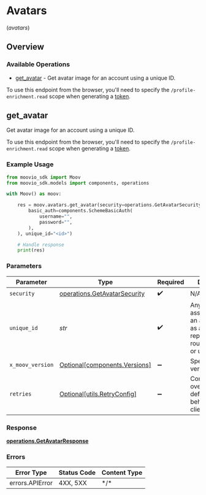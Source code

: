 # Avatars
(*avatars*)

## Overview

### Available Operations

* [get_avatar](#get_avatar) - Get avatar image for an account using a unique ID.    

To use this endpoint from the browser, you'll need to specify the `/profile-enrichment.read` scope when generating a [token](https://docs.moov.io/api/authentication/access-tokens/).

## get_avatar

Get avatar image for an account using a unique ID.    

To use this endpoint from the browser, you'll need to specify the `/profile-enrichment.read` scope when generating a [token](https://docs.moov.io/api/authentication/access-tokens/).

### Example Usage

```python
from moovio_sdk import Moov
from moovio_sdk.models import components, operations

with Moov() as moov:

    res = moov.avatars.get_avatar(security=operations.GetAvatarSecurity(
        basic_auth=components.SchemeBasicAuth(
            username="",
            password="",
        ),
    ), unique_id="<id>")

    # Handle response
    print(res)

```

### Parameters

| Parameter                                                                                                | Type                                                                                                     | Required                                                                                                 | Description                                                                                              |
| -------------------------------------------------------------------------------------------------------- | -------------------------------------------------------------------------------------------------------- | -------------------------------------------------------------------------------------------------------- | -------------------------------------------------------------------------------------------------------- |
| `security`                                                                                               | [operations.GetAvatarSecurity](../../models/operations/getavatarsecurity.md)                             | :heavy_check_mark:                                                                                       | N/A                                                                                                      |
| `unique_id`                                                                                              | *str*                                                                                                    | :heavy_check_mark:                                                                                       | Any unique ID associated with an account such as accountID, representativeID, routing number, or userID. |
| `x_moov_version`                                                                                         | [Optional[components.Versions]](../../models/components/versions.md)                                     | :heavy_minus_sign:                                                                                       | Specify an API version.                                                                                  |
| `retries`                                                                                                | [Optional[utils.RetryConfig]](../../models/utils/retryconfig.md)                                         | :heavy_minus_sign:                                                                                       | Configuration to override the default retry behavior of the client.                                      |

### Response

**[operations.GetAvatarResponse](../../models/operations/getavatarresponse.md)**

### Errors

| Error Type      | Status Code     | Content Type    |
| --------------- | --------------- | --------------- |
| errors.APIError | 4XX, 5XX        | \*/\*           |